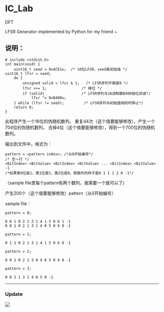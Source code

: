 # IC_Lab

DFT

LFSR Generator implemented by Python for my friend ~

## 说明：

```
# include <stdint.h>
int main(void) {
    uint16_t seed = 0xACE1u;  /* 16位LFSR，seed是初始值 */ 
uint16_t lfsr = seed;
    do {
        unsigned valid = lfsr & 1;   /* LFSR序列不都是0 */
        lfsr >>= 1;                /* 移位 */
        if (valid)                 /* LFSR序列与16进制数B400按位异或*/
            lfsr ^= 0xB400u;
    } while (lfsr != seed);         /* LFSR序列与初始值相同时停止*/
    return 0;
}
```

此程序产生一个16位的伪随机数列。
重复44次（这个值要能够修改），产生一个704位的伪随机数列。
去掉4位（这个值要能够修改），得到一个700位的伪随机数列。

输出到文件中，格式为：

```
pattern = <pattern index>; /*从0开始编号*/
/* 空一行 */
<BitIndex> <BitValue> <BitIndex> <BitValue> ... <BitIndex> <BitValue> -1
/*如果第0位是1，第1位是1，第2位是0，那数列的样子是0 1 1 1 2 0 -1*/
```
（sample file里每个pattern有两个数列，我需要一个就可以了）

产生200个（这个值要能够修改）pattern（从0开始编号）

sample file：
```
pattern = 0;

0 0 1 0 2 1 3 1 4 1 5 0 6 1 -1
0 0 1 0 2 1 3 1 4 0 5 0 6 0 -1

pattern = 1;

0 1 1 0 2 1 3 1 4 1 5 0 6 0 -1

pattern = 2;

0 0 1 0 2 1 3 0 4 0 5 0 6 0 -1

pattern = 3;

0 0 1 1 3 1 4 0 5 0 -1
```

---
### Update
![][1]


  [1]: ./requirement.png
